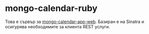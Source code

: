 mongo-calendar-ruby
===================
Това е сървър за [mongo-calendar-app-web](https://github.com/stormbreakerbg/mongo-calendar-app-web). Базиран е на Sinatra и осигурява необходимите за клиента REST услуги.
